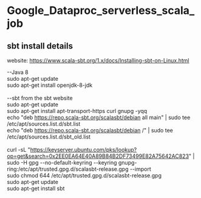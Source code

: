 # Google_Dataproc_serverless_scala_job

## sbt install details

website: https://www.scala-sbt.org/1.x/docs/Installing-sbt-on-Linux.html

--Java 8 <br>
sudo apt-get update <br>
sudo apt-get install openjdk-8-jdk <br>
<br>
--sbt from the sbt website <br>
sudo apt-get update <br>
sudo apt-get install apt-transport-https curl gnupg -yqq <br>
echo "deb https://repo.scala-sbt.org/scalasbt/debian all main" | sudo tee /etc/apt/sources.list.d/sbt.list <br>
echo "deb https://repo.scala-sbt.org/scalasbt/debian /" | sudo tee /etc/apt/sources.list.d/sbt_old.list <br>
<br>
curl -sL "https://keyserver.ubuntu.com/pks/lookup?op=get&search=0x2EE0EA64E40A89B84B2DF73499E82A75642AC823" | sudo -H gpg --no-default-keyring --keyring gnupg-ring:/etc/apt/trusted.gpg.d/scalasbt-release.gpg --import <br>
sudo chmod 644 /etc/apt/trusted.gpg.d/scalasbt-release.gpg <br>
sudo apt-get update <br>
sudo apt-get install sbt <br>
